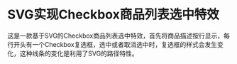 # SVG实现Checkbox商品列表选中特效

这是一款基于SVG的Checkbox商品列表选中特效，首先将商品描述按行显示，每行开头有一个Checkbox复选框，选中或者取消选中时，复选框的样式会发生变化，这种线条的变化是利用了SVG的路径特性。
